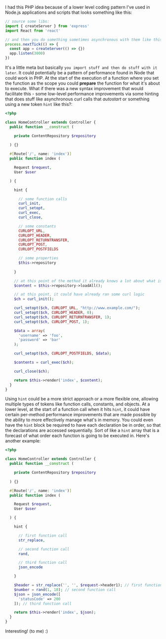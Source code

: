 I had this PHP idea because of a lower level coding pattern I've used in Node.js applications and scripts that looks something like this:

```javascript
// source some libs:
import { createServer } from 'express'
import React from 'react'

// and then you do something sometimes asynchronous with them like this:
process.nextTick(() => {
  const app = createServer(() => {})
  app.listen(3000)
})
```
It's a little meta but basically `you import stuff and then do stuff with it later`. It could potentially be a pattern of performance found in Node that could work in PHP. At the start of the execution of a function where you set the function as the scope you could **prepare** the function for what it's about to execute. What if there was a new syntax improvement that would facilitate this - some low-level performance improvements via some hinting that does stuff like asynchronous curl calls that *autostart* or something using a new token `hint` like this?:

```php
<?php

class HomeController extends Controller {
  public function __construct (

    private ContentRepository $repository
  
  ) {}

  #[Route('/', name: 'index')]
  public function index (

    Request $request,
    User $user

  ) {

    hint {

      // some function calls
      curl_init,
      curl_setopt,
      curl_exec,
      curl_close,

      // some constants
      CURLOPT_URL,
      CURLOPT_HEADER,
      CURLOPT_RETURNTRANSFER,
      CURLOPT_POST,
      CURLOPT_POSTFIELDS

      // some properties
      $this->repository
      
    }

    // at this point of the method it already knows a lot about what is *about* to be executed
    $content = $this->repository->loadAll();

    // at this point, it could have already ran some curl logic
    $ch = curl_init();

    curl_setopt($ch, CURLOPT_URL, "http://www.example.com/");
    curl_setopt($ch, CURLOPT_HEADER, 0);
    curl_setopt($ch, CURLOPT_RETURNTRANSFER, 1);
    curl_setopt($ch, CURLOPT_POST, 1);

    $data = array(
      'username' => 'foo',
      'password' => 'bar'
    );

    curl_setopt($ch, CURLOPT_POSTFIELDS, $data);

    $contents = curl_exec($ch);

    curl_close($ch);

    return $this->render('index', $content);
  }
}
```

Using `hint` could be a more strict approach or a more flexible one, allowing multiple types of tokens like function calls, constants, and objects. At a lower level, at the start of a function call when it hits `hint`, it could have certain per-method performance improvements that are made possible by the ability to more effectively manage what's in memory. You could even have the `hint` block be required to have each declaration be in order, so that the declarations are accessed sequentially. Sort of like a `hint` array that is a forecast of what order each function is going to be executed in. Here's another example:

```php
<?php

class HomeController extends Controller {
  public function __construct (

    private ContentRepository $repository
  
  ) {}

  #[Route('/', name: 'index')]
  public function index (

    Request $request,
    User $user

  ) {

    hint {

      // first function call
      str_replace,

      // second function call
      rand,

      // third function call
      json_encode

    }

    $header = str_replace('', '', $request->header1); // first function call
    $number = rand(1, 10); // second function call
    $json = json_encode([
      'statusCode' => 200
    ]); // third function call

    return $this->render('index', $json);
  }
}
```

Interesting! (to me) :)
